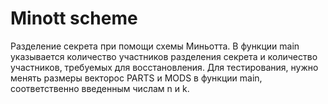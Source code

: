 # Minott scheme
Разделение секрета при помощи схемы Миньотта. В функции main указывается количество участников разделения секрета и количество участников, требуемых для восстановления. Для тестирования, нужно менять размеры векторос PARTS и MODS в функции main, соответственно введенным числам n и k.
